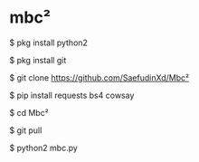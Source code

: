 # mbc²


$ pkg install python2

$ pkg install git

$ git clone https://github.com/SaefudinXd/Mbc²

$ pip install requests bs4 cowsay

$ cd Mbc²

$ git pull

$ python2 mbc.py


